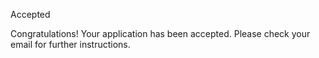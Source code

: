 Accepted

Congratulations! Your application has been accepted. Please check your email for further instructions.